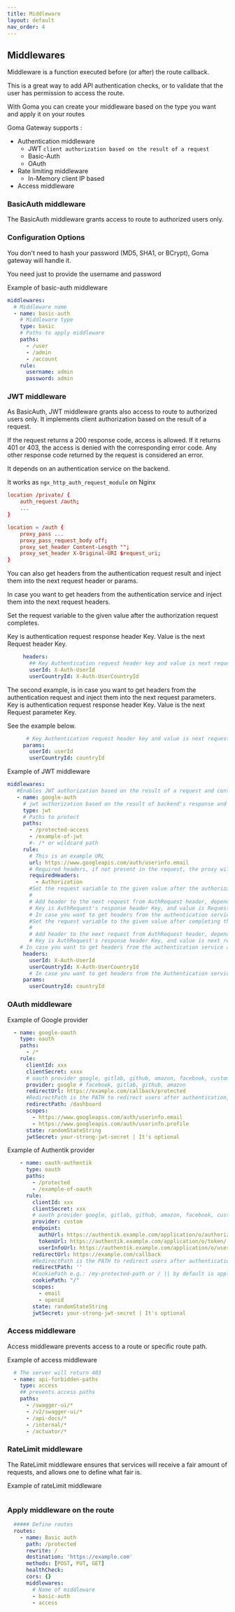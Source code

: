 ```yaml
---
title: Middleware
layout: default
nav_order: 4
---
```



## Middlewares

Middleware is a function executed before (or after) the route callback.

This is a great way to add API authentication checks, or to validate that the user has permission to access the route.

With Goma you can create your middleware based on the type you want and apply it on your routes

Goma Gateway supports :

- Authentication middleware
    - JWT `client authorization based on the result of a request`
    - Basic-Auth
    - OAuth
- Rate limiting middleware
    - In-Memory client IP based
- Access middleware 

### BasicAuth middleware
The BasicAuth middleware grants access to route to authorized users only.

### Configuration Options

You don't need to hash your password (MD5, SHA1, or BCrypt), Goma gateway will handle it.

You need just to provide the username and password

Example of basic-auth middleware
```yaml
middlewares:
  # Middleware name
  - name: basic-auth
    # Middleware type 
    type: basic
    # Paths to apply middleware
    paths:
      - /user
      - /admin
      - /account
    rule:
      username: admin
      password: admin
```

### JWT middleware

As BasicAuth, JWT middleware grants also access to route to authorized users only.
It implements client authorization based on the result of a request.

If the request returns a 200 response code, access is allowed.
If it returns 401 or 403, the access is denied with the corresponding error code. Any other response code returned by the request is considered an error.

It depends on an authentication service on the backend.

It works as  `ngx_http_auth_request_module` on Nginx
```conf
location /private/ {
    auth_request /auth;
    ...
}

location = /auth {
    proxy_pass ...
    proxy_pass_request_body off;
    proxy_set_header Content-Length "";
    proxy_set_header X-Original-URI $request_uri;
}
```

You can also get headers from the authentication request result and inject them into the next request header or params.

In case you want to get headers from the authentication service and inject them into the next request headers.

Set the request variable to the given value after the authorization request completes.

Key is authentication request response header Key. Value is the next Request header Key.

```yaml
     headers:
       ## Key Authentication request header key and value is next request header key
       userId: X-Auth-UserId
       userCountryId: X-Auth-UserCountryId
```
The second example, is in case you want to get headers from the authentication request and inject them into the next request parameters.
Key is authentication request response header Key. Value is the next Request parameter Key.

See the example below.

```yaml
      # Key Authentication request header key and value is next request parameter key
     params:
       userId: userId
       userCountryId: countryId
```
Example of JWT middleware
```yaml
middlewares:
   #Enables JWT authorization based on the result of a request and continues the request.
   - name: google-auth
     # jwt authorization based on the result of backend's response and continue the request when the client is authorized
     type: jwt
     # Paths to protect
     paths:
       - /protected-access
       - /example-of-jwt
       #- /* or wildcard path
     rule:
       # This is an example URL
       url: https://www.googleapis.com/auth/userinfo.email
       # Required headers, if not present in the request, the proxy will return 403
       requiredHeaders:
         - Authorization
       #Set the request variable to the given value after the authorization request completes.
       #
       # Add header to the next request from AuthRequest header, depending on your requirements
       # Key is AuthRequest's response header Key, and value is Request's header Key
       # In case you want to get headers from the authentication service and inject them into the next request header or parameters,
       #Set the request variable to the given value after completing the authorization request.
       #
       # Add header to the next request from AuthRequest header, depending on your requirements
       # Key is AuthRequest's response header Key, and value is next request header Key
    # In case you want to get headers from the authentication service and inject them into the next request headers.
     headers:
       userId: X-Auth-UserId
       userCountryId: X-Auth-UserCountryId
       # In case you want to get headers from the Authentication service and inject them to the next request params.
     params:
       userCountryId: countryId
```
### OAuth middleware

Example of Google provider

```yaml
  - name: google-oauth
    type: oauth
    paths:
      - /*
    rule:
      clientId: xxx
      clientSecret: xxxx
      # oauth provider google, gitlab, github, amazon, facebook, custom
      provider: google # facebook, gitlab, github, amazon
      redirectUrl: https://example.com/callback/protected
      #RedirectPath is the PATH to redirect users after authentication, e.g: /my-protected-path/dashboard
      redirectPath: /dashboard
      scopes:
        - https://www.googleapis.com/auth/userinfo.email
        - https://www.googleapis.com/auth/userinfo.profile
      state: randomStateString
      jwtSecret: your-strong-jwt-secret | It's optional

```

Example of Authentik provider

```yaml
    - name: oauth-authentik
      type: oauth
      paths:
        - /protected
        - /example-of-oauth
      rule:
        clientId: xxx
        clientSecret: xxx
        # oauth provider google, gitlab, github, amazon, facebook, custom
        provider: custom
        endpoint:
          authUrl: https://authentik.example.com/application/o/authorize/
          tokenUrl: https://authentik.example.com/application/o/token/
          userInfoUrl: https://authentik.example.com/application/o/userinfo/
        redirectUrl: https://example.com/callback
        #RedirectPath is the PATH to redirect users after authentication, e.g: /my-protected-path/dashboard
        redirectPath: ''
        #CookiePath e.g.: /my-protected-path or / || by default is applied on a route path
        cookiePath: "/"
        scopes:
          - email
          - openid
        state: randomStateString
        jwtSecret: your-strong-jwt-secret | It's optional

```
### Access middleware

Access middleware prevents access to a route or specific route path.

Example of access middleware
```yaml
  # The server will return 403
  - name: api-forbidden-paths
    type: access
    ## prevents access paths
    paths:
      - /swagger-ui/*
      - /v2/swagger-ui/*
      - /api-docs/*
      - /internal/*
      - /actuator/*
```
### RateLimit middleware

The RateLimit middleware ensures that services will receive a fair amount of requests, and allows one to define what fair is.

Example of rateLimit middleware
```yaml

```

### Apply middleware on the route

```yaml
  ##### Define routes
  routes:
    - name: Basic auth
      path: /protected
      rewrite: /
      destination: 'https://example.com'
      methods: [POST, PUT, GET]
      healthCheck:
      cors: {}
      middlewares:
        # Name of middleware
        - basic-auth
        - access
```

